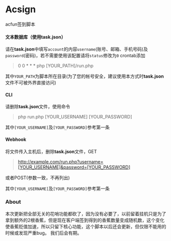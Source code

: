 # Acsign
acfun签到脚本

#### 文本数据库（使用task.json）
请在**task.json**中填写`account`的内容`username`(账号、邮箱、手机号码)及`password`(密码)，若不需要使用该配置请将`status`修改为`0`
crontab添加
> 0 0 * * * php [YOUR_PATH]/run.php

其中`YOUR_PATH`为脚本所在目录(为了您的帐号安全，建议使用本方式时**task.json**文件不可被外界直接访问)
#### CLI
请删除**task.json**文件，使用命令
>php run.php [YOUR_USERNAME] [YOUR_PASSWORD]

其中`[YOUR_USERNAME]`及`[YOUR_PASSWORD]`参考第一条

#### Webhook
将文件传入主机后，删除**task.json**文件，GET
>http://example.com/run.php?username=[YOUR_USERNAME]&password=[YOUR_PASSWORD]

或者POST(参数一致，不再列出)

其中`[YOUR_USERNAME]`及`[YOUR_PASSWORD]`参考第一条

### About
本次更新把全部无关的花哨功能都砍了，因为没有必要了，以前留着挂机只是为了拿到额外的2根香蕉，但是现在客户端签到得到的香蕉数量变成随机数，这个变化使香蕉贬值加速，所以只留下核心功能，这个脚本以后还会更新，但仅限不能用的时候或发现严重bug。
我们后会有期。